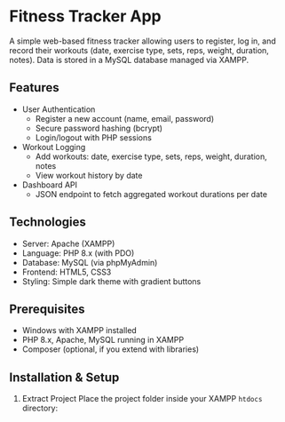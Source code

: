 # Fitness Tracker App
A simple web-based fitness tracker allowing users to register, log in, and record their workouts (date, exercise type, sets, reps, weight, duration, notes). Data is stored in a MySQL database managed via XAMPP.
## Features
- User Authentication
  - Register a new account (name, email, password)  
  - Secure password hashing (bcrypt)  
  - Login/logout with PHP sessions  
- Workout Logging 
  - Add workouts: date, exercise type, sets, reps, weight, duration, notes  
  - View workout history by date  
- Dashboard API
  - JSON endpoint to fetch aggregated workout durations per date  
## Technologies
- Server: Apache (XAMPP)  
- Language: PHP 8.x (with PDO)  
- Database: MySQL (via phpMyAdmin)  
- Frontend: HTML5, CSS3  
- Styling: Simple dark theme with gradient buttons  

## Prerequisites

- Windows with XAMPP installed  
- PHP 8.x, Apache, MySQL running in XAMPP  
- Composer (optional, if you extend with libraries)

## Installation & Setup

1. Extract Project 
   Place the project folder inside your XAMPP `htdocs` directory:  
